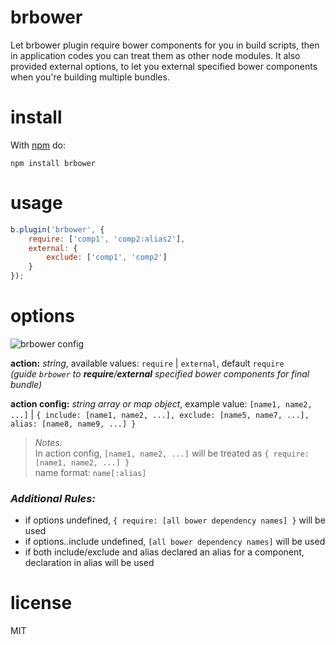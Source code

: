 brbower
=======

Let brbower plugin require bower components for you in build scripts, then in application codes you can treat them as other node modules.
It also provided external options, to let you external specified bower components when you're building multiple bundles.


# install

With [npm](https://npmjs.org) do:

```
npm install brbower
```

# usage
```javascript
b.plugin('brbower', {
	require: ['comp1', 'comp2:alias2'],
	external: {
		exclude: ['comp1', 'comp2']
	}
});
```

# options
![brbower config](https://raw.githubusercontent.com/tminglei/brbower/master/doc/brbower-config.png)

**action:** _string_, available values: `require` | `external`, default `require`  
_(guide `brbower` to **require**/**external** specified bower components for final bundle)_  

**action config:** _string array or map object_, example value: `[name1, name2, ...]` | `{ include: [name1, name2, ...], exclude: [name5, name7, ...], alias: [name8, name9, ...] }`

> _Notes:_  
> In action config, `[name1, name2, ...]` will be treated as `{ require: [name1, name2, ...] }`  
> name format: `name[:alias]`

### _Additional Rules:_
- if options undefined, `{ require: [all bower dependency names] }` will be used
- if options..include undefined, `[all bower dependency names]` will be used
- if both include/exclude and alias declared an alias for a component, declaration in alias will be used

# license

MIT
